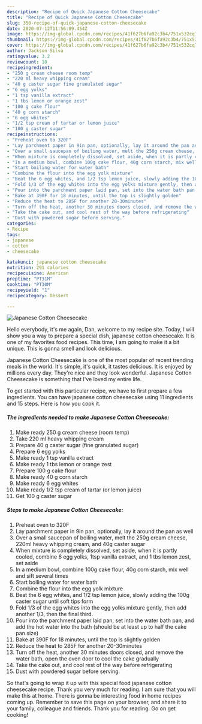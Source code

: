 ```yaml
---
description: "Recipe of Quick Japanese Cotton Cheesecake"
title: "Recipe of Quick Japanese Cotton Cheesecake"
slug: 350-recipe-of-quick-japanese-cotton-cheesecake
date: 2020-07-12T11:56:09.454Z
image: https://img-global.cpcdn.com/recipes/41f627b6fa92c3b4/751x532cq70/japanese-cotton-cheesecake-recipe-main-photo.jpg
thumbnail: https://img-global.cpcdn.com/recipes/41f627b6fa92c3b4/751x532cq70/japanese-cotton-cheesecake-recipe-main-photo.jpg
cover: https://img-global.cpcdn.com/recipes/41f627b6fa92c3b4/751x532cq70/japanese-cotton-cheesecake-recipe-main-photo.jpg
author: Jackson Silva
ratingvalue: 3.2
reviewcount: 10
recipeingredient:
- "250 g cream cheese room temp"
- "220 ml heavy whipping cream"
- "40 g caster sugar fine granulated sugar"
- "6 egg yolks"
- "1 tsp vanilla extract"
- "1 tbs lemon or orange zest"
- "100 g cake flour"
- "40 g corn starch"
- "6 egg whites"
- "1/2 tsp cream of tartar or lemon juice"
- "100 g caster sugar"
recipeinstructions:
- "Preheat oven to 320F"
- "Lay parchment paper in 9in pan, optionally, lay it around the pan as well"
- "Over a small saucepan of boiling water, melt the 250g cream cheese, 220ml heavy whipping cream, and 40g caster sugar"
- "When mixture is completely dissolved, set aside, when it is partly cooled, combine 6 egg yolks, 1tsp vanilla extract, and 1 tbs lemon zest, set aside"
- "In a medium bowl, combine 100g cake flour, 40g corn starch, mix well and sift several times"
- "Start boiling water for water bath"
- "Combine the flour into the egg yolk mixture"
- "Beat the 6 egg whites, and 1/2 tsp lemon juice, slowly adding the 100g caster sugar until soft tips form"
- "Fold 1/3 of the egg whites into the egg yolks mixture gently, then add another 1/3, then the final third."
- "Pour into the parchment paper laid pan, set into the water bath pan, and add the hot water into the bath (should be at least up to half the cake pan size)"
- "Bake at 390F for 18 minutes, until the top is slightly golden"
- "Reduce the heat to 285F for another 20-30minutes"
- "Turn off the heat, another 30 minutes doors closed, and remove the water bath, open the oven door to cool the cake gradually"
- "Take the cake out, and cool rest of the way before refrigerating"
- "Dust with powdered sugar before serving."
categories:
- Recipe
tags:
- japanese
- cotton
- cheesecake

katakunci: japanese cotton cheesecake 
nutrition: 291 calories
recipecuisine: American
preptime: "PT31M"
cooktime: "PT30M"
recipeyield: "1"
recipecategory: Dessert

---
```



![Japanese Cotton Cheesecake](https://img-global.cpcdn.com/recipes/41f627b6fa92c3b4/751x532cq70/japanese-cotton-cheesecake-recipe-main-photo.jpg)

Hello everybody, it's me again, Dan, welcome to my recipe site. Today, I will show you a way to prepare a special dish, japanese cotton cheesecake. It is one of my favorites food recipes. This time, I am going to make it a bit unique. This is gonna smell and look delicious.

Japanese Cotton Cheesecake is one of the most popular of recent trending meals in the world. It's simple, it's quick, it tastes delicious. It is enjoyed by millions every day. They're nice and they look wonderful. Japanese Cotton Cheesecake is something that I've loved my entire life.




To get started with this particular recipe, we have to first prepare a few ingredients. You can have japanese cotton cheesecake using 11 ingredients and 15 steps. Here is how you cook it.

<!--inarticleads1-->

##### The ingredients needed to make Japanese Cotton Cheesecake:

1. Make ready 250 g cream cheese (room temp)
1. Take 220 ml heavy whipping cream
1. Prepare 40 g caster sugar (fine granulated sugar)
1. Prepare 6 egg yolks
1. Make ready 1 tsp vanilla extract
1. Make ready 1 tbs lemon or orange zest
1. Prepare 100 g cake flour
1. Make ready 40 g corn starch
1. Make ready 6 egg whites
1. Make ready 1/2 tsp cream of tartar (or lemon juice)
1. Get 100 g caster sugar




<!--inarticleads2-->

##### Steps to make Japanese Cotton Cheesecake:

1. Preheat oven to 320F
1. Lay parchment paper in 9in pan, optionally, lay it around the pan as well
1. Over a small saucepan of boiling water, melt the 250g cream cheese, 220ml heavy whipping cream, and 40g caster sugar
1. When mixture is completely dissolved, set aside, when it is partly cooled, combine 6 egg yolks, 1tsp vanilla extract, and 1 tbs lemon zest, set aside
1. In a medium bowl, combine 100g cake flour, 40g corn starch, mix well and sift several times
1. Start boiling water for water bath
1. Combine the flour into the egg yolk mixture
1. Beat the 6 egg whites, and 1/2 tsp lemon juice, slowly adding the 100g caster sugar until soft tips form
1. Fold 1/3 of the egg whites into the egg yolks mixture gently, then add another 1/3, then the final third.
1. Pour into the parchment paper laid pan, set into the water bath pan, and add the hot water into the bath (should be at least up to half the cake pan size)
1. Bake at 390F for 18 minutes, until the top is slightly golden
1. Reduce the heat to 285F for another 20-30minutes
1. Turn off the heat, another 30 minutes doors closed, and remove the water bath, open the oven door to cool the cake gradually
1. Take the cake out, and cool rest of the way before refrigerating
1. Dust with powdered sugar before serving.




So that's going to wrap it up with this special food japanese cotton cheesecake recipe. Thank you very much for reading. I am sure that you will make this at home. There is gonna be interesting food in home recipes coming up. Remember to save this page on your browser, and share it to your family, colleague and friends. Thank you for reading. Go on get cooking!
